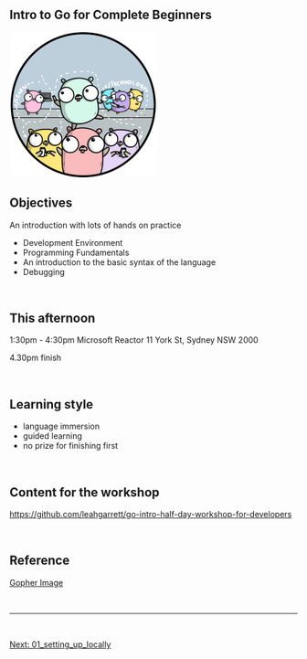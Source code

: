 
## Intro to Go for Complete Beginners

<img src="https://raw.githubusercontent.com/ashleymcnamara/gophers/master/GO_LEARN.png" width="256"/>



<br />  


## Objectives
An introduction with lots of hands on practice
- Development Environment
- Programming Fundamentals
- An introduction to the basic syntax of the language
- Debugging


<br />  

## This afternoon

1:30pm - 4:30pm
Microsoft Reactor 11 York St, Sydney NSW 2000

4.30pm finish


<br />  

## Learning style
- language immersion
- guided learning
- no prize for finishing first

<br />  


## Content for the workshop

https://github.com/leahgarrett/go-intro-half-day-workshop-for-developers


<br />  


## Reference
 
[Gopher Image](https://github.com/ashleymcnamara/gophers)

<br />

<hr />

<br />  


[Next: 01_setting_up_locally](01_setting_up_locally.md)

